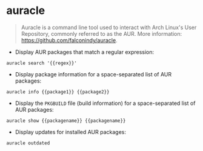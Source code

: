 # auracle

> Auracle is a command line tool used to interact with Arch Linux's User Repository, commonly referred to as the AUR.
> More information: <https://github.com/falconindy/auracle>.

- Display AUR packages that match a regular expression:

`auracle search '{{regex}}'`

- Display package information for a space-separated list of AUR packages:

`auracle info {{package1}} {{package2}}`

- Display the  `PKGBUILD` file (build information) for a space-separated list of AUR packages:

`auracle show {{packagename}} {{packagename}}`

- Display updates for installed AUR packages:

`auracle outdated`
